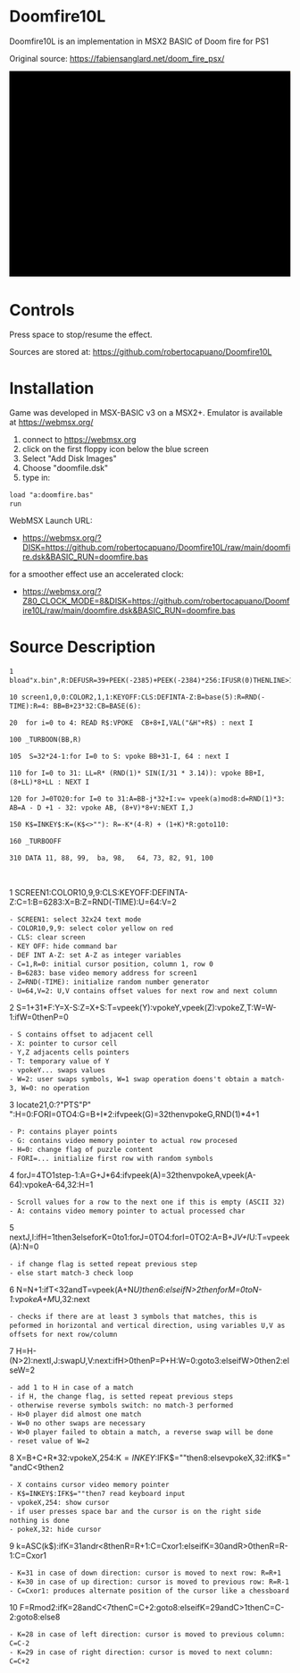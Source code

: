 # Doomfire10L
Doomfire10L is an implementation in MSX2 BASIC of Doom fire for PS1

Original source:
https://fabiensanglard.net/doom_fire_psx/

![screenshot](doomfire.gif)

# Controls
Press space to stop/resume the effect.

Sources are stored at: https://github.com/robertocapuano/Doomfire10L

# Installation
Game was developed in MSX-BASIC v3 on a MSX2+. Emulator is available at https://webmsx.org/
1. connect to https://webmsx.org
2. click on the first floppy icon below the blue screen
3. Select "Add Disk Images"
4. Choose "doomfile.dsk"
5. type in:
```
load "a:doomfire.bas"
run
```

WebMSX Launch URL:

- https://webmsx.org/?DISK=https://github.com/robertocapuano/Doomfire10L/raw/main/doomfire.dsk&BASIC_RUN=doomfire.bas

for a smoother effect use an accelerated clock:

- https://webmsx.org/?Z80_CLOCK_MODE=8&DISK=https://github.com/robertocapuano/Doomfire10L/raw/main/doomfire.dsk&BASIC_RUN=doomfire.bas

# Source Description

```
1 bload"x.bin",R:DEFUSR=39+PEEK(-2385)+PEEK(-2384)*256:IFUSR(0)THENLINE>1COPY0&H80F6OR384ALLYOURBASEAREBELONGTOUS!
```
```
10 screen1,0,0:COLOR2,1,1:KEYOFF:CLS:DEFINTA-Z:B=base(5):R=RND(-TIME):R=4: BB=B+23*32:CB=BASE(6):
```
```
20  for i=0 to 4: READ R$:VPOKE  CB+8+I,VAL("&H"+R$) : next I
```
```
100 _TURBOON(BB,R)
```
```
105  S=32*24-1:for I=0 to S: vpoke BB+31-I, 64 : next I 
```
```
110 for I=0 to 31: LL=R* (RND(1)* SIN(I/31 * 3.14)): vpoke BB+I,(8+LL)*8+LL : NEXT I
```
```
120 for J=0TO20:for I=0 to 31:A=BB-j*32+I:v= vpeek(a)mod8:d=RND(1)*3: AB=A - D +1 - 32: vpoke AB, (8+V)*8+V:NEXT I,J
```
```
150 K$=INKEY$:K=(K$<>""): R=-K*(4-R) + (1+K)*R:goto110:
```
```
160 _TURBOOFF
```
```
310 DATA 11, 88, 99,  ba, 98,   64, 73, 82, 91, 100



```
1 SCREEN1:COLOR10,9,9:CLS:KEYOFF:DEFINTA-Z:C=1:B=6283:X=B:Z=RND(-TIME):U=64:V=2
```
- SCREEN1: select 32x24 text mode
- COLOR10,9,9: select color yellow on red
- CLS: clear screen
- KEY OFF: hide command bar
- DEF INT A-Z: set A-Z as integer variables
- C=1,R=0: initial cursor position, column 1, row 0
- B=6283: base video memory address for screen1
- Z=RND(-TIME): initialize random number generator
- U=64,V=2: U,V contains offset values for next row and next column

```
2 S=1+31*F:Y=X-S:Z=X+S:T=vpeek(Y):vpokeY,vpeek(Z):vpokeZ,T:W=W-1:ifW=0thenP=0
```
- S contains offset to adjacent cell
- X: pointer to cursor cell
- Y,Z adjacents cells pointers
- T: temporary value of Y
- vpokeY... swaps values
- W=2: user swaps symbols, W=1 swap operation doens't obtain a match-3, W=0: no operation

```
3 locate21,0:?"PTS"P" ":H=0:FORI=0TO4:G=B+I*2:ifvpeek(G)=32thenvpokeG,RND(1)*4+1
```
- P: contains player points
- G: contains video memory pointer to actual row procesed
- H=0: change flag of puzzle content
- FORI=... initialize first row with random symbols

```
4 forJ=4TO1step-1:A=G+J*64:ifvpeek(A)=32thenvpokeA,vpeek(A-64):vpokeA-64,32:H=1
```
- Scroll values for a row to the next one if this is empty (ASCII 32)
- A: contains video memory pointer to actual processed char

```
5 nextJ,I:ifH=1then3elseforK=0to1:forJ=0TO4:forI=0TO2:A=B+J*V+I*U:T=vpeek(A):N=0
```
- if change flag is setted repeat previous step
- else start match-3 check loop

```
6 N=N+1:ifT<32andT=vpeek(A+N*U)then6:elseifN>2thenforM=0toN-1:vpokeA+M*U,32:next
```
- checks if there are at least 3 symbols that matches, this is peformed in horizontal and vertical direction, using variables U,V as offsets for next row/column

```
7 H=H-(N>2):nextI,J:swapU,V:next:ifH>0thenP=P+H:W=0:goto3:elseifW>0then2:elseW=2
```
- add 1 to H in case of a match
- if H, the change flag, is setted repeat previous steps
- otherwise reverse symbols switch: no match-3 performed
- H>0 player did almost one match
- W=0 no other swaps are necessary
- W>0 player failed to obtain a match, a reverse swap will be done
- reset value of W=2

```
8 X=B+C+R*32:vpokeX,254:K$=INKEY$:IFK$=""then8:elsevpokeX,32:ifK$=" "andC<9then2
```
- X contains cursor video memory pointer
- K$=INKEY$:IFK$=""then7 read keyboard input
- vpokeX,254: show cursor
- if user presses space bar and the cursor is on the right side nothing is done
- pokeX,32: hide cursor

```
9 k=ASC(k$):ifK=31andr<8thenR=R+1:C=Cxor1:elseifK=30andR>0thenR=R-1:C=Cxor1
```
- K=31 in case of down direction: cursor is moved to next row: R=R+1
- K=30 in case of up direction: cursor is moved to previous row: R=R-1
- C=Cxor1: produces alternate position of the cursor like a chessboard

```
10 F=Rmod2:ifK=28andC<7thenC=C+2:goto8:elseifK=29andC>1thenC=C-2:goto8:else8
```
- K=28 in case of left direction: cursor is moved to previous column: C=C-2
- K=29 in case of right direction: cursor is moved to next column: C=C+2

